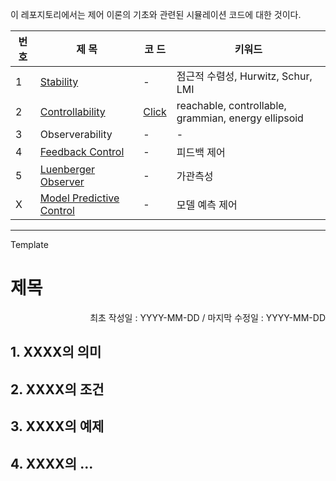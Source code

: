 이 레포지토리에서는 제어 이론의 기초와 관련된 시뮬레이션 코드에 대한 것이다.

|번 호|제 목|코 드|키워드|
|--|--|--|--|
|1|[Stability](https://github.com/seminarNotes/Control/blob/main/Stability.md)|-|점근적 수렴성, Hurwitz, Schur, LMI|
|2|[Controllability](https://github.com/seminarNotes/Control/blob/main/Controllability.md)|[Click](https://github.com/seminarNotes/Control/blob/main/Controllability/simulation_controllability_gramian.m)|reachable, controllable, grammian, energy ellipsoid|
|3|Observerability|-|-|
|4|[Feedback Control](https://github.com/seminarNotes/Control/blob/main/Feedback_Control.md)|-|피드백 제어|
|5|[Luenberger Observer](https://github.com/seminarNotes/Control/blob/main/Observerability.md)|-|가관측성|
|X|[Model Predictive Control](https://github.com/seminarNotes/Control/blob/main/Model_Predictive_Control.md)|-|모델 예측 제어|


---
Template

# 제목

<p align="right">
최초 작성일 : YYYY-MM-DD / 마지막 수정일 : YYYY-MM-DD
</p>

## 1. XXXX의 의미
## 2. XXXX의 조건
## 3. XXXX의 예제
## 4. XXXX의 ... 


